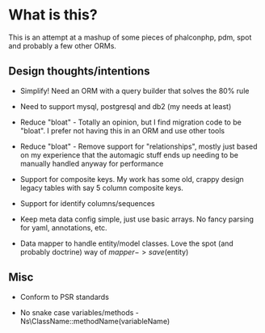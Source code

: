 
What is this?
=============

This is an attempt at a mashup of some pieces of phalconphp, pdm, spot and probably a few other ORMs.

## Design thoughts/intentions

- Simplify! Need an ORM with a query builder that solves the 80% rule

- Need to support mysql, postgresql and db2 (my needs at least)

- Reduce "bloat" - Totally an opinion, but I find migration code to be "bloat". I prefer not having this in an ORM and use other tools

- Reduce "bloat" - Remove support for "relationships", mostly just based on my experience that the automagic stuff ends up needing to be manually handled anyway for performance

- Support for composite keys. My work has some old, crappy design legacy tables with say 5 column composite keys.

- Support for identify columns/sequences

- Keep meta data config simple, just use basic arrays. No fancy parsing for yaml, annotations, etc.

- Data mapper to handle entity/model classes. Love the spot (and probably doctrine) way of $mapper->save($entity)

## Misc

- Conform to PSR standards

- No snake case variables/methods - Ns\ClassName::methodName(variableName)
